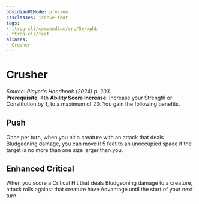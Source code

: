 ```yaml
---
obsidianUIMode: preview
cssclasses: json5e-feat
tags:
- ttrpg-cli/compendium/src/5e/xphb
- ttrpg-cli/feat
aliases:
- Crusher
---
```

# Crusher
*Source: Player's Handbook (2024) p. 203*  
**Prerequisite**: 4th
**Ability Score Increase**: Increase your Strength or Constitution by 1, to a maximum of 20.
You gain the following benefits.

## Push

Once per turn, when you hit a creature with an attack that deals Bludgeoning damage, you can move it 5 feet to an unoccupied space if the target is no more than one size larger than you.

## Enhanced Critical

When you score a Critical Hit that deals Bludgeoning damage to a creature, attack rolls against that creature have Advantage until the start of your next turn.